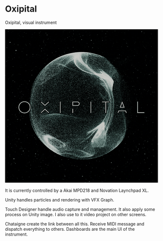 # Oxipital
Oxipital, visual instrument

![Oxipital Logo](https://github.com/Gamgie/Oxipital/blob/master/Communication/Oxipital.Logo.png)

It is currently controlled by a Akai MPD218 and Novation Laynchpad XL.

Unity handles particles and rendering with VFX Graph.

Touch Designer handle audio capture and management. It also apply some process on Unity image. I also use to it video project on other screens.

Chataigne create the link between all this. Receive MIDI message and dispatch everything to others. Dashboards are the main UI of the instrument.

